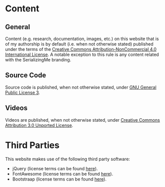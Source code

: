 # Content

## General

Content (e.g. research, documentation, images, etc.) on this website that is of my authorship is by default (i.e. when not otherwise stated) published under the terms of the [Creative Commons Attribution-NonCommercial 4.0 International License][1]. A notable exception to this rule is any content related with the SerializingMe branding.

## Source Code

Source code is published, when not otherwise stated, under [GNU General Public License 3][2].

## Videos

Videos are published, when not otherwise stated, under [Creative Commons Attribution 3.0 Unported License][3].

# Third Parties

This website makes use of the following third party software:

* jQuery (license terms can be found [here][4]).
* FontAwesome (license terms can be found [here][5]).
* Bootstraap (license terms can be found [here][6]).

[1]: https://creativecommons.org/licenses/by-nc/4.0/ "Creative Commons Attribution-NonCommercial 4.0 International License"
[2]: https://www.gnu.org/licenses/gpl-3.0.html "GNU General Public License 3"
[3]: https://creativecommons.org/licenses/by/3.0/ "Creative Commons Attribution 3.0 Unported License"
[4]: https://jquery.org/license/ "jQuery Licensing"
[5]: http://fontawesome.io/license/ "FontAwesome Licensing"
[6]: https://getbootstrap.com/getting-started/#license-faqs "Bootstraap Licensing"
